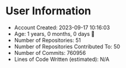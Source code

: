 # User Information

- Account Created: 2023-09-17 10:16:03
- Age: 1 years, 0 months, 0 days 🎂
- Number of Repositories: 51
- Number of Repositories Contributed To: 50
- Number of Commits: 760956
- Lines of Code Written (estimated): N/A
